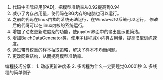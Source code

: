 1. 代码中实际应用[PAD]，把模型准确率从0.92提高到0.94
2. 减小了内存占用量，使代码在8G内存的电脑也可以运行。
3. 之前的代码在linux内核的系统无法运行，在Windows10系统可以运行。
    修改后的代码可以在linux内核的系统运行。
4. 增加了动态更新进度条的功能，使jupyter界面中的输出显示更简洁。
5. 增加BatchDataGenerator类，使用多线程减小内存占用量，提高模型训练速度。
6. 通过带有权重的样本抽取策略，解决了样本不均衡问题。
7. 更改网络结构，从而提高模型准确率。

编程技巧分享：
    1. 动态更新进度条
    2. 多线程为什么一定要睡觉0.0001秒
    3. 多线程的简单例子